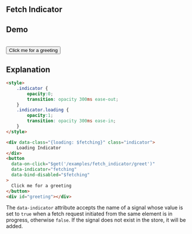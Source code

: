 ## Fetch Indicator

## Demo

<style>
    .indicator {
        opacity:0;
        transition: opacity 300ms ease-out;
    }
    .indicator.loading {
        opacity:1;
        transition: opacity 300ms ease-in;
    }
</style>
<div class="flex flex-col gap-4" >
  <div data-class="{loading: $fetching}" class="indicator flex items-center gap-2">
    <iconify-icon  icon="svg-spinners:blocks-wave"></iconify-icon>
    <span>Loading</span>
  </div>
    <button
    class="btn btn-primary"
    data-on-click="$get('/examples/fetch_indicator/greet')"
    data-indicator="fetching"
    data-testid="greeting_button"
    data-bind-disabled="$fetching"
>
    Click me for a greeting
  </button>
  <div id="greeting"></div>
</div>

## Explanation

```html
<style>
    .indicator {
        opacity:0;
        transition: opacity 300ms ease-out;
    }
    .indicator.loading {
        opacity:1;
        transition: opacity 300ms ease-in;
    }
</style>

<div data-class="{loading: $fetching}" class="indicator">
    Loading Indicator
</div>
<button
  data-on-click="$get('/examples/fetch_indicator/greet')"
  data-indicator="fetching"
  data-bind-disabled="$fetching"
>
  Click me for a greeting
</button>
<div id="greeting"></div>
```

The `data-indicator` attribute accepts the name of a signal whose value is set to `true` when a fetch request initiated from the same element is in progress, otherwise `false`. If the signal does not exist in the store, it will be added.

